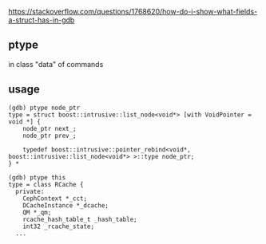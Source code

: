 https://stackoverflow.com/questions/1768620/how-do-i-show-what-fields-a-struct-has-in-gdb

## ptype
in class "data" of commands

## usage
```
(gdb) ptype node_ptr
type = struct boost::intrusive::list_node<void*> [with VoidPointer = void *] {
    node_ptr next_;
    node_ptr prev_;

    typedef boost::intrusive::pointer_rebind<void*, boost::intrusive::list_node<void*> >::type node_ptr;
} *

(gdb) ptype this
type = class RCache {
  private:
    CephContext *_cct;
    DCacheInstance *_dcache;
    QM *_qm;
    rcache_hash_table_t _hash_table;
    int32 _rcache_state;
  ...
```
